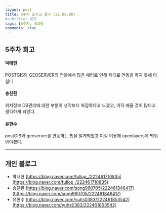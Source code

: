 ```yaml
---
layout: post
title: 5주차 모각코 결과 (21.08.08)
#subtitle: 목표
tags: [5주차, 결과]
comments: true
---
```


## 5주차 회고

#### 박태현
POSTGIS와 GEOSERVER의 연동에서 많은 에러로 인해 제대로 연동을 하지 못해 아쉽다

#### 송찬환
위치정보 DB관리에 대한 부분이 생각보다 복잡하다고 느꼈고, 아직 배울 것이 많다고 생각하게 되었다.

#### 유현수
postGIS와 geoserver를 연동하는 법을 알게되었고  이걸 이용해 openlayers에 띄워봐야겠다.

---
## 개인 블로그

- 박태현 [https://blog.naver.com/fullop_/222461710835](https://blog.naver.com/fullop_/222461710835)
- 송찬환 [https://blog.naver.com/song960705/222461846417](https://blog.naver.com/song960705/222461846417)
- 유현수 [https://blog.naver.com/yuhs0383/222461853542](https://blog.naver.com/yuhs0383/222461853542)
